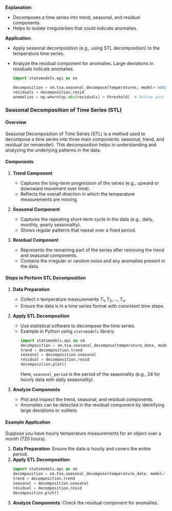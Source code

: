 **Explanation**:
   - Decomposes a time series into trend, seasonal, and residual components.
   - Helps to isolate irregularities that could indicate anomalies.

**Application**:
   - Apply seasonal decomposition (e.g., using STL decomposition) to the temperature time series.
   - Analyze the residual component for anomalies. Large deviations in residuals indicate anomalies.

     ```python
     import statsmodels.api as sm

     decomposition = sm.tsa.seasonal_decompose(temperatures, model='additive', period=12)
     residuals = decomposition.resid
     anomalies = np.where(np.abs(residuals) > threshold)  # Define your threshold
     ```
### Seasonal Decomposition of Time Series (STL)

#### Overview
Seasonal Decomposition of Time Series (STL) is a method used to decompose a time series into three main components: seasonal, trend, and residual (or remainder). This decomposition helps in understanding and analyzing the underlying patterns in the data.

#### Components
1. **Trend Component**
   - Captures the long-term progression of the series (e.g., upward or downward movement over time).
   - Reflects the overall direction in which the temperature measurements are moving.

2. **Seasonal Component**
   - Captures the repeating short-term cycle in the data (e.g., daily, monthly, yearly seasonality).
   - Shows regular patterns that repeat over a fixed period.

3. **Residual Component**
   - Represents the remaining part of the series after removing the trend and seasonal components.
   - Contains the irregular or random noise and any anomalies present in the data.

#### Steps to Perform STL Decomposition

1. **Data Preparation**
   - Collect n temperature measurements $T_1, T_2, \ldots, T_n$.
   - Ensure the data is in a time series format with consistent time steps.

2. **Apply STL Decomposition**
   - Use statistical software to decompose the time series.
   - Example in Python using `statsmodels` library:
     ```python
     import statsmodels.api as sm
     decomposition = sm.tsa.seasonal_decompose(temperature_data, model='additive', period=seasonal_period)
     trend = decomposition.trend
     seasonal = decomposition.seasonal
     residual = decomposition.resid
     decomposition.plot()
     ```
     Here, `seasonal_period` is the period of the seasonality (e.g., 24 for hourly data with daily seasonality).

3. **Analyze Components**
   - Plot and inspect the trend, seasonal, and residual components.
   - Anomalies can be detected in the residual component by identifying large deviations or outliers.

#### Example Application
Suppose you have hourly temperature measurements for an object over a month (720 hours).

1. **Data Preparation**: Ensure the data is hourly and covers the entire period.
2. **Apply STL Decomposition**: 
   ```python
   import statsmodels.api as sm
   decomposition = sm.tsa.seasonal_decompose(temperature_data, model='additive', period=24)
   trend = decomposition.trend
   seasonal = decomposition.seasonal
   residual = decomposition.resid
   decomposition.plot()
   ```
3. **Analyze Components**: Check the residual component for anomalies.

